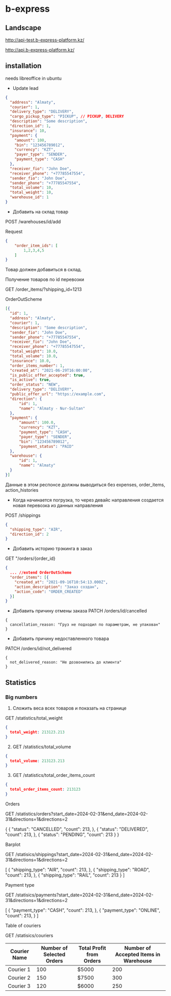 # b-express

## Landscape

http://api-test.b-express-platform.kz/

http://api.b-express-platform.kz/

## installation

needs libreoffice in ubuntu

- Update lead

```json
{
  "address": "Almaty",
  "courier": 1,
  "delivery_type": "DELIVERY",
  "cargo_pickup_type": "PICKUP", // PICKUP, DELIVERY
  "description": "Some description",
  "direction_id": 1,
  "insurance": 10,
  "payment": {
    "amount": 100,
    "bin": "123456789012",
    "currency": "KZT",
    "payer_type": "SENDER",
    "payment_type": "CASH"
  },
  "receiver_fio": "John Doe",
  "receiver_phone": "+77785547554",
  "sender_fio": "John Doe",
  "sender_phone": "+77785547554",
  "total_volume": 10,
  "total_weight": 10,
  "warehouse_id": 1
}
```

- Добавить на склад товар

POST /warehouses/id/add

Request

```json
{
    "order_item_ids": [
        1,2,3,4,5
    ]
}
```

Товар должен добавиться в склад.

Получение товаров по id перевозки

GET /order_items/?shipping_id=1213

OrderOutScheme

```json
[{
  "id": 1,
  "address": "Almaty",
  "courier": 1,
  "description": "Some description",
  "sender_fio": "John Doe",
  "sender_phone": "+77785547554",
  "receiver_fio": "John Doe",
  "receiver_phone": "+77785547554",
  "total_weight": 10.0,
  "total_volume": 10.0,
  "insurance": 10.0,
  "order_items_number": 1,
  "created_at": "2021-06-29T16:00:00",
  "is_public_offer_accepted": true,
  "is_active": true,
  "order_status": "NEW",
  "delivery_type": "DELIVERY",
  "public_offer_url": "https://example.com",
  "direction": {
      "id": 1,
      "name": "Almaty - Nur-Sultan"
  },
  "payment": {
      "amount": 100.0,
      "currency": "KZT",
      "payment_type": "CASH",
      "payer_type": "SENDER",
      "bin": "123456789012",
      "payment_status": "PAID"
  },
  "warehouse": {
      "id": 1,
      "name": "Almaty"
  }
}]
```

Данные в этом респонсе должны выводиться без expenses, order_items, action_histories

- Когда начинается погрузка, то через девайс направления создается новая перевозка из данных направления

POST /shippings

```json
{
  "shipping_type": "AIR",
  "direction_id": 2
}
```

- Добавить историю трэкинга в заказ

GET "/orders/{order_id}

```json
{
  ... //extend OrderOutScheme
  "order_items": [{
    "created_at": "2021-09-16T10:54:13.000Z",
    "action_description": "Заказ создан",
    "action_code": "ORDER_CREATED"
  }]
}
```

- Добавить причину отмены заказа
PATCH /orders/id/cancelled

```
{
  cancellation_reason: "Груз не подходил по параметрам, не упакован"
}
```

- Добавить причину недоставленного товара

PATCH /orders/id/not_delivered

```
{
  not_delivered_reason: "Не дозвонились до клиента"
}
```

## Statistics

### Big numbers

1. Сложить веса всех товаров и показать на странице

GET /statistics/total_weight

```json
{
  total_weight: 213123.213
}
```

2. GET /statistics/total_volume

```json
{
  total_volume: 213123.213
}
```

3. GET /statistics/total_order_items_count

```json 
{
  total_order_items_count: 213123
}
```

Orders

GET /statistics/orders?start_date=2024-02-31&end_date=2024-02-31&directions=1&directions=2

{
    {
        "status": "CANCELLED",
        "count": 213,
    },
    {
        "status": "DELIVERED",
        "count": 213,
    },
    {
        "status": "PENDING",
        "count": 213
    }
}

Barplot

GET /statisics/shippings?start_date=2024-02-31&end_date=2024-02-31&directions=1&directions=2

[
    {
        "shipping_type": "AIR",
        "count": 213,
    },
    {
        "shipping_type": "ROAD",
        "count": 213,
    },
    {
        "shipping_type": "RAIL",
        "count": 213
    }
]

Payment type

GET /statisics/payments?start_date=2024-02-31&end_date=2024-02-31&directions=1&directions=2

[
    {
        "payment_type": "CASH",
        "count": 213,
    },
    {
        "payment_type": "ONLINE",
        "count": 213,
    }
]

Table of couriers

GET /statisics/couriers

| Courier Name | Number of Selected Orders | Total Profit from Orders | Number of Accepted Items in Warehouse |
|--------------|---------------------------|--------------------------|--------------------------------------|
| Courier 1    | 100                       | $5000                    | 200                                  |
| Courier 2    | 150                       | $7500                    | 300                                  |
| Courier 3    | 120                       | $6000                    | 250                                  |

